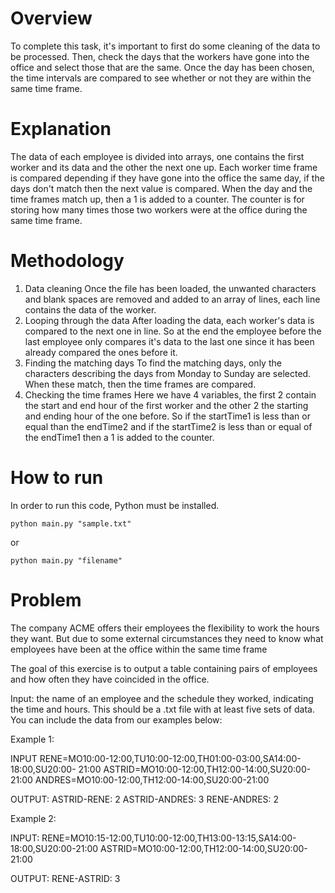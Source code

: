 # Overview

To complete this task, it's important to first do some cleaning of the data to be processed. Then, check the days that the workers have gone into the office and select those that are the same. Once the day has been chosen, the time intervals are compared to see whether or not they are within the same time frame.

# Explanation

The data of each employee is divided into arrays, one contains the first worker and its data and the other the next one up. Each worker time frame is compared depending if they have gone into the office the same day, if the days don't match then the next value is compared. When the day and the time frames match up, then a 1 is added to a counter. The counter is for storing how many times those two workers were at the office during the same time frame. 

# Methodology

1. Data cleaning
Once the file has been loaded, the unwanted characters and blank spaces are removed and added to an array of lines, each line contains the data of the worker.
3. Looping through the data
After loading the data, each worker's data is compared to the next one in line. So at the end the employee before the last employee only compares it's data to the last one since it has been already compared the ones before it.
5. Finding the matching days
To find the matching days, only the characters describing the days from Monday to Sunday are selected. When these match, then the time frames are compared.
7. Checking the time frames 
Here we have 4 variables, the first 2 contain the start and end hour of the first worker and the other 2 the starting and ending hour of the one before.
So if the startTime1 is less than or equal than the endTime2 and if the startTime2 is less than or equal of the endTime1 then a 1 is added to the counter.
# How to run

In order to run this code, Python must be installed. 
```
python main.py "sample.txt"
```
or
```
python main.py "filename"
```
# Problem
The company ACME offers their employees the flexibility to work the hours they want. But due to some external circumstances they need to know what employees have been at the office within the same time frame

The goal of this exercise is to output a table containing pairs of employees and how often they have coincided in the office.

Input: the name of an employee and the schedule they worked, indicating the time and hours. This should be a .txt file with at least five sets of data. You can include the data from our examples below:

Example 1:

INPUT
RENE=MO10:00-12:00,TU10:00-12:00,TH01:00-03:00,SA14:00-18:00,SU20:00- 21:00
ASTRID=MO10:00-12:00,TH12:00-14:00,SU20:00-21:00
ANDRES=MO10:00-12:00,TH12:00-14:00,SU20:00-21:00

OUTPUT:
ASTRID-RENE: 2
ASTRID-ANDRES: 3
RENE-ANDRES: 2

Example 2:

INPUT:
RENE=MO10:15-12:00,TU10:00-12:00,TH13:00-13:15,SA14:00-18:00,SU20:00-21:00
ASTRID=MO10:00-12:00,TH12:00-14:00,SU20:00-21:00

OUTPUT:
RENE-ASTRID: 3


